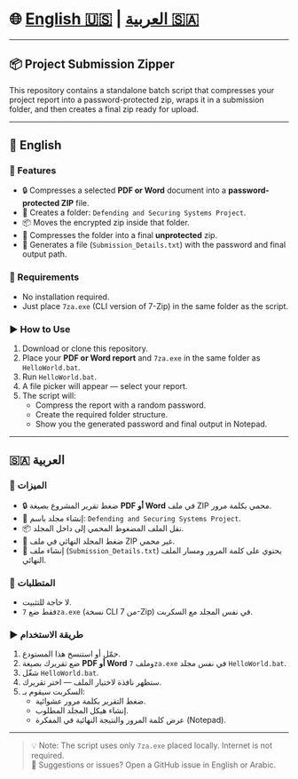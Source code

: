 # 🌐 [English 🇺🇸](#english) | [العربية 🇸🇦](#العربية)

---

## 📦 Project Submission Zipper

This repository contains a standalone batch script that compresses your project report into a password-protected zip, wraps it in a submission folder, and then creates a final zip ready for upload.

---

## 🧭 English

### 🔧 Features
- 🔒 Compresses a selected **PDF or Word** document into a **password-protected ZIP** file.
- 📁 Creates a folder: `Defending and Securing Systems Project`.
- 📦 Moves the encrypted zip inside that folder.
- 📁 Compresses the folder into a final **unprotected** zip.
- 📝 Generates a file (`Submission_Details.txt`) with the password and final output path.

### 🧰 Requirements
- No installation required.
- Just place `7za.exe` (CLI version of 7-Zip) in the same folder as the script.

### ▶️ How to Use
1. Download or clone this repository.
2. Place your **PDF or Word report** and `7za.exe` in the same folder as `HelloWorld.bat`.
3. Run `HelloWorld.bat`.
4. A file picker will appear — select your report.
5. The script will:
   - Compress the report with a random password.
   - Create the required folder structure.
   - Show you the generated password and final output in Notepad.

---

## 🇸🇦 العربية

### 🔧 الميزات
- 🔒 ضغط تقرير المشروع بصيغة **PDF أو Word** في ملف ZIP محمي بكلمة مرور.
- 📁 إنشاء مجلد باسم: `Defending and Securing Systems Project`.
- 📦 نقل الملف المضغوط المحمي إلى داخل المجلد.
- 📁 ضغط المجلد النهائي في ملف ZIP غير محمي.
- 📝 إنشاء ملف (`Submission_Details.txt`) يحتوي على كلمة المرور ومسار الملف النهائي.

### 🧰 المتطلبات
- لا حاجة للتثبيت.
- فقط ضع `7za.exe` (نسخة CLI من 7-Zip) في نفس المجلد مع السكربت.

### ▶️ طريقة الاستخدام
1. حمّل أو استنسخ هذا المستودع.
2. ضع تقريرك بصيغة **PDF أو Word** وملف `7za.exe` في نفس مجلد `HelloWorld.bat`.
3. شغّل `HelloWorld.bat`.
4. ستظهر نافذة لاختيار الملف — اختر تقريرك.
5. السكربت سيقوم بـ:
   - ضغط التقرير بكلمة مرور عشوائية.
   - إنشاء هيكل المجلد المطلوب.
   - عرض كلمة المرور والنتيجة النهائية في المفكرة (Notepad).

---

> 💡 Note: The script uses only `7za.exe` placed locally. Internet is not required.  
> 💬 Suggestions or issues? Open a GitHub issue in English or Arabic.

